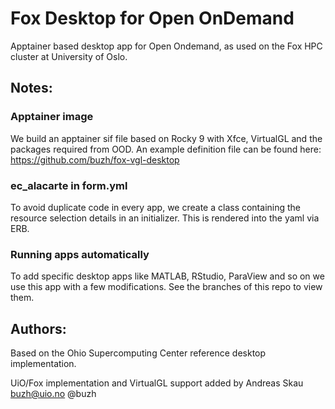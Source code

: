 # Fox Desktop for Open OnDemand

Apptainer based desktop app for Open Ondemand, as used on the Fox HPC cluster at University of Oslo.

## Notes:

### Apptainer image

We build an apptainer sif file based on Rocky 9 with Xfce, VirtualGL and the packages required from OOD.
An example definition file can be found here: https://github.com/buzh/fox-vgl-desktop

### ec_alacarte in form.yml

To avoid duplicate code in every app, we create a class containing the resource selection details in an initializer. This is rendered into the yaml via ERB.

### Running apps automatically

To add specific desktop apps like MATLAB, RStudio, ParaView and so on we use this app with a few modifications. See the branches of this repo to view them.

## Authors:

Based on the Ohio Supercomputing Center reference desktop implementation.

UiO/Fox implementation and VirtualGL support added by Andreas Skau <buzh@uio.no> @buzh


